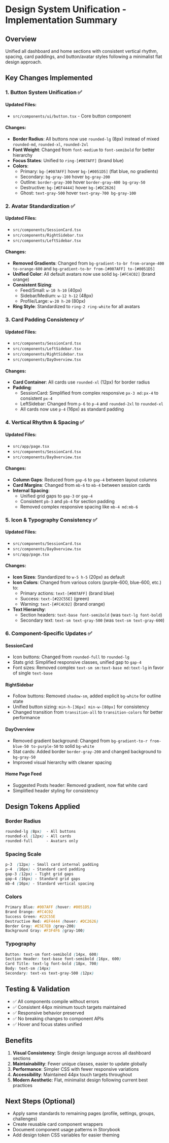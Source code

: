 # Design System Unification - Implementation Summary

## Overview
Unified all dashboard and home sections with consistent vertical rhythm, spacing, card paddings, and button/avatar styles following a minimalist flat design approach.

## Key Changes Implemented

### 1. **Button System Unification** ✅

#### Updated Files:
- `src/components/ui/button.tsx` - Core button component

#### Changes:
- **Border Radius**: All buttons now use `rounded-lg` (8px) instead of mixed `rounded-md`, `rounded-xl`, `rounded-2xl`
- **Font Weight**: Changed from `font-medium` to `font-semibold` for better hierarchy
- **Focus States**: Unified to `ring-[#007AFF]` (brand blue)
- **Colors**:
  - Primary: `bg-[#007AFF]` hover `bg-[#0051D5]` (flat blue, no gradients)
  - Secondary: `bg-gray-100` hover `bg-gray-200`
  - Outline: `border-gray-300` hover `border-gray-400 bg-gray-50`
  - Destructive: `bg-[#EF4444]` hover `bg-[#DC2626]`
  - Ghost: `text-gray-500` hover `text-gray-700 bg-gray-100`

### 2. **Avatar Standardization** ✅

#### Updated Files:
- `src/components/SessionCard.tsx`
- `src/components/RightSidebar.tsx`
- `src/components/LeftSidebar.tsx`

#### Changes:
- **Removed Gradients**: Changed from `bg-gradient-to-br from-orange-400 to-orange-600` and `bg-gradient-to-br from-[#007AFF] to-[#0051D5]`
- **Unified Color**: All default avatars now use solid `bg-[#FC4C02]` (brand orange)
- **Consistent Sizing**:
  - Feed/Small: `w-10 h-10` (40px)
  - Sidebar/Medium: `w-12 h-12` (48px)
  - Profile/Large: `w-20 h-20` (80px)
- **Ring Style**: Standardized to `ring-2 ring-white` for all avatars

### 3. **Card Padding Consistency** ✅

#### Updated Files:
- `src/components/SessionCard.tsx`
- `src/components/LeftSidebar.tsx`
- `src/components/RightSidebar.tsx`
- `src/components/DayOverview.tsx`

#### Changes:
- **Card Container**: All cards use `rounded-xl` (12px) for border radius
- **Padding**:
  - SessionCard: Simplified from complex responsive `px-3 md:px-4` to consistent `px-4`
  - LeftSidebar: Changed from `p-6` to `p-4` and `rounded-2xl` to `rounded-xl`
  - All cards now use `p-4` (16px) as standard padding

### 4. **Vertical Rhythm & Spacing** ✅

#### Updated Files:
- `src/app/page.tsx`
- `src/components/SessionCard.tsx`
- `src/components/DayOverview.tsx`

#### Changes:
- **Column Gaps**: Reduced from `gap-6` to `gap-4` between layout columns
- **Card Margins**: Changed from `mb-6` to `mb-4` between session cards
- **Internal Spacing**:
  - Unified grid gaps to `gap-3` or `gap-4`
  - Consistent `pb-3` and `pb-4` for section padding
  - Removed complex responsive spacing like `mb-4 md:mb-6`

### 5. **Icon & Typography Consistency** ✅

#### Updated Files:
- `src/components/SessionCard.tsx`
- `src/components/DayOverview.tsx`
- `src/app/page.tsx`

#### Changes:
- **Icon Sizes**: Standardized to `w-5 h-5` (20px) as default
- **Icon Colors**: Changed from various colors (purple-600, blue-600, etc.) to:
  - Primary actions: `text-[#007AFF]` (brand blue)
  - Success: `text-[#22C55E]` (green)
  - Warning: `text-[#FC4C02]` (brand orange)
- **Text Hierarchy**:
  - Section headers: `text-base font-semibold` (was `text-lg font-bold`)
  - Secondary text: `text-sm text-gray-500` (was `text-sm text-gray-600`)

### 6. **Component-Specific Updates** ✅

#### SessionCard
- Icon buttons: Changed from `rounded-full` to `rounded-lg`
- Stats grid: Simplified responsive classes, unified gap to `gap-4`
- Font sizes: Removed complex `text-sm sm:text-base md:text-lg` in favor of single `text-base`

#### RightSidebar
- Follow buttons: Removed `shadow-sm`, added explicit `bg-white` for outline state
- Unified button sizing: `min-h-[36px] min-w-[80px]` for consistency
- Changed transition from `transition-all` to `transition-colors` for better performance

#### DayOverview
- Removed gradient background: Changed from `bg-gradient-to-r from-blue-50 to-purple-50` to solid `bg-white`
- Stat cards: Added border `border-gray-200` and changed background to `bg-gray-50`
- Improved visual hierarchy with cleaner spacing

#### Home Page Feed
- Suggested Posts header: Removed gradient, now flat white card
- Simplified header styling for consistency

## Design Tokens Applied

### Border Radius
```css
rounded-lg (8px)  - All buttons
rounded-xl (12px) - All cards
rounded-full      - Avatars only
```

### Spacing Scale
```css
p-3  (12px) - Small card internal padding
p-4  (16px) - Standard card padding
gap-3 (12px) - Tight grid gaps
gap-4 (16px) - Standard grid gaps
mb-4 (16px) - Standard vertical spacing
```

### Colors
```css
Primary Blue: #007AFF (hover: #0051D5)
Brand Orange: #FC4C02
Success Green: #22C55E
Destructive Red: #EF4444 (hover: #DC2626)
Border Gray: #E5E7EB (gray-200)
Background Gray: #F3F4F6 (gray-100)
```

### Typography
```css
Button: text-sm font-semibold (14px, 600)
Section Header: text-base font-semibold (16px, 600)
Card Title: text-lg font-bold (18px, 700)
Body: text-sm (14px)
Secondary: text-xs text-gray-500 (12px)
```

## Testing & Validation

- ✅ All components compile without errors
- ✅ Consistent 44px minimum touch targets maintained
- ✅ Responsive behavior preserved
- ✅ No breaking changes to component APIs
- ✅ Hover and focus states unified

## Benefits

1. **Visual Consistency**: Single design language across all dashboard sections
2. **Maintainability**: Fewer unique classes, easier to update globally
3. **Performance**: Simpler CSS with fewer responsive variations
4. **Accessibility**: Maintained 44px touch targets throughout
5. **Modern Aesthetic**: Flat, minimalist design following current best practices

## Next Steps (Optional)

- Apply same standards to remaining pages (profile, settings, groups, challenges)
- Create reusable card component wrappers
- Document component usage patterns in Storybook
- Add design token CSS variables for easier theming
